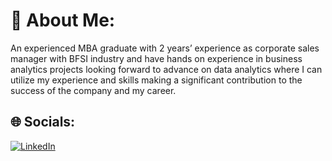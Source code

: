 # 💫 About Me:
An experienced MBA graduate with 2 years’ experience as corporate sales manager with BFSI industry and have hands on experience in business analytics projects looking forward to advance on data analytics where I can utilize my experience and skills making a significant contribution to the success of the company and my career. 


## 🌐 Socials:
[![LinkedIn](https://img.shields.io/badge/LinkedIn-%230077B5.svg?logo=linkedin&logoColor=white)](https://www.linkedin.com/in/jaimo-jerome-270716211/) 
<!-- 

### ✍️ Quote for the day
![](https://quotes-github-readme.vercel.app/api?type=horizontal&theme=radical)

---
[![](https://visitcount.itsvg.in/api?id=geojaimo&icon=0&color=0)](https://visitcount.itsvg.in)


